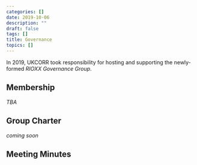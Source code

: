 ```yaml
---
categories: []
date: 2019-10-06
description: ""
draft: false
tags: []
title: Governance
topics: []
---
```


In 2019, UKCORR took responsibility for hosting and supporting the newly-formed *RIOXX Governance Group*.

## Membership
*TBA*

## Group Charter
*coming soon*

## Meeting Minutes
<!-- links to minutes will flow under here automatically -->